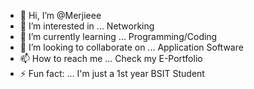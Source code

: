 - 👋 Hi, I’m @Merjieee
- 👀 I’m interested in ... Networking
- 🌱 I’m currently learning ... Programming/Coding
- 💞️ I’m looking to collaborate on ... Application Software
- 📫 How to reach me ... Check my E-Portfolio
- ⚡ Fun fact: ... I'm just a 1st year BSIT Student

<!---
Merjieee/Merjieee is a ✨ special ✨ repository because its `README.md` (this file) appears on your GitHub profile.
You can click the Preview link to take a look at your changes.
--->
